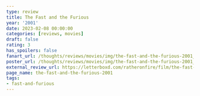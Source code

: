 ```yaml
---
type: review
title: The Fast and the Furious
year: '2001'
date: 2023-02-08 00:00:00
categories: [reviews, movies]
draft: false
rating: 3
has_spoilers: false
fanart_url: /thoughts/reviews/movies/img/the-fast-and-the-furious-2001_fanart.png
poster_url: /thoughts/reviews/movies/img/the-fast-and-the-furious-2001_poster.png
external_review_url: https://letterboxd.com/ratheronfire/film/the-fast-and-the-furious-2001/
page_name: the-fast-and-the-furious-2001
tags:
- fast-and-furious
---
```


